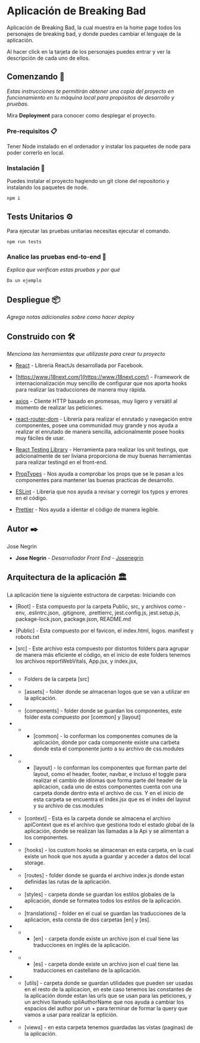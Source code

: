 # Aplicación de Breaking Bad

Aplicación de Breaking Bad, la cual muestra en la home page todos los personajes de breaking bad, y donde puedes cambiar el lenguaje de la aplicación.

Al hacer click en la tarjeta de los personajes puedes entrar y ver la descripción de cada uno de ellos.

## Comenzando 🚀

_Estas instrucciones te permitirán obtener una copia del proyecto en funcionamiento en tu máquina local para propósitos de desarrollo y pruebas._

Mira **Deployment** para conocer como desplegar el proyecto.


### Pre-requisitos 📋

Tener Node instalado en el ordenador y instalar los paquetes de node para poder correrlo en local.

### Instalación 🔧

Puedes instalar el proyecto hagiendo un git clone del repositorio y instalando los paquetes de node.

```
npm i
```

## Tests Unitarios ⚙️

Para ejecutar las pruebas unitarias necesitas ejecutar el comando.
```
npm run tests
```

### Analice las pruebas end-to-end 🔩

_Explica que verifican estas pruebas y por qué_

```
Da un ejemplo
```

## Despliegue 📦

_Agrega notas adicionales sobre como hacer deploy_

## Construido con 🛠️

_Menciona las herramientas que utilizaste para crear tu proyecto_

* [React](https://reactjs.org/) - Libreria ReactJs desarrollada por Facebook.

* [https://www.i18next.com/](https://www.i18next.com/) - Framework de internacionalización muy sencillo de configurar que nos aporta hooks para realizar las traducciones de manera muy rápida.

* [axios](https://axios-http.com/) - Cliente HTTP basado en promesas, muy ligero y versátil al momento de realizar las peticiones.

* [react-router-dom](https://reactrouter.com/docs/en/v6) - Librería para realizar el enrutado y navegación entre componentes, posee una communidad muy grande y nos ayuda a realizar el enrutado de manera sencilla, adicionalmente posee hooks muy fáciles de usar.

* [React Testing Library](https://testing-library.com/docs/react-testing-library/intro/) - Herramienta para realizar los unit testings, que adicionalmente de ser liviana proporciona de muy buenas herramientas para realizar testingd en el front-end.
* [PropTypes](https://github.com/facebook/prop-types) - Nos ayuda a comprobar los props que se le pasan a los componentes para mantener las buenas practicas de desarrollo.

* [ESLint](https://eslint.org/) - Libreria que nos ayuda a revisar y corregir los typos y errores en el código.

* [Prettier](https://eslint.org/) - Nos ayuda a identar el código de manera legible.

## Autor ✒️

Jose Negrin

* **Jose Negrin** - *Desarrollador Front End* - [Josenegrin](https://github.com/Josenegrin)

## Arquitectura de la aplicación 🏛
La aplicación tiene la siguiente estructora de carpetas:
Iniciando con 

* [Root] - Esta compuesto por la carpeta Public, src, y archivos como -env, .eslintrc.json, .gitignore, .prettierrc, jest.config.js, jest.setup.js, package-lock.json, package.json, README.md

* [Public] - Esta compuesto por el favicon, el index.html, logos. manifest y robots.txt

* [src] - Este archivo esta compuesto por distontos folders para agrupar de manera más eficiente el código, en el inicio de este folders tenemos los archivos reportWebVitals, App.jsx, y index.jsx,

* * Folders de la carpeta [src]
* * [assets] - folder donde se almacenan logos que se van a utilizar en la aplicación.
* * [components] - folder donde se guardan los componentes, este folder esta compuesto por [common] y [layout]
* * * [common] - lo conforman los componentes comunes de la aplicación, donde por cada componente existe una carbeta donde esta el componente junto a su archivo de css.modules
* * * [layout] - lo conforman los componentes que forman parte del layout, como el header, footer, navbar, e incluso el toggle para realizar el cambio de idiomas que forma parte del header de la aplicacion, cada uno de estos componentes cuenta con una carpeta donde dentro esta el archivo de css. Y en el inicio de esta carpeta se encuentra el index.jsx que es el index del layout y su archivo de css.modules

* * [context] - Esta es la carpeta donde se almacena el archivo apiContext que es el archivo que gestiona todo el estado global de la aplicación, donde se realizan las llamadas a la Api y se alimentan a los componentes.

* * [hooks] - los custom hooks se almacenan en esta carpeta, en la cual existe un hook que nos ayuda a guardar y acceder a datos del local storage.

* * [routes] - folder donde se guarda el archivo index.js donde estan definidas las rutas de la aplicación.

* * [styles] - carpeta donde se guardan los estilos globales de la aplicación, donde se formatea todos los estilos de la aplicación.

* * [translations] - folder en el cual se guardan las traducciones de la aplicacion, esta consta de dos carpetas [en] y [es].

* * * [en] - carpeta donde existe un archivo json el cual tiene las traducciones en inglés de la aplicación.

* * * [es] - carpeta donde existe un archivo json el cual tiene las traducciones en castellano de la aplicación.

* * [utils] - carpeta donde se guardan utilidades que pueden ser usadas en el resto de la aplicacion, en este caso tenemos las constantes de la aplicación donde estan las urls que se usan para las peticiones, y un archivo llamado spliAuthorName que nos ayuda a cambiar los espacios del author por un + para terminar de formar la query que vamos a usar para realizar la eptición.

* * [views] -  en esta carpeta tenemos guardadas las vistas (paginas) de la aplicación.
